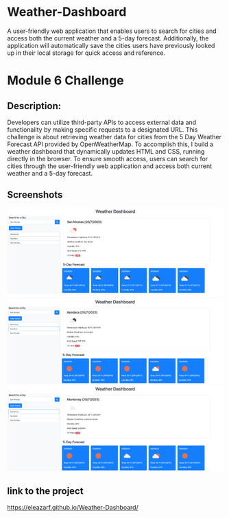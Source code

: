 # Weather-Dashboard
A user-friendly web application that enables users to search for cities and access both the current weather and a 5-day forecast. Additionally, the application will automatically save the cities users have previously looked up in their local storage for quick access and reference.

# Module 6 Challenge

## Description:<br>
Developers can utilize third-party APIs to access external data and functionality by making specific requests to a designated URL. This challenge is about retrieving weather data for cities from the 5 Day Weather Forecast API provided by OpenWeatherMap. To accomplish this, I build a weather dashboard that dynamically updates HTML and CSS, running directly in the browser. To ensure smooth access, users can search for cities through the user-friendly web application and access both current weather and a 5-day forecast.<br>


## Screenshots<br>
![Screenshot-01-Weather-Dashboard](https://github.com/eleazarf/Weather-Dashboard/blob/main/assets/images/Screen%20Shot%202023-07-20%20at%208.58.42%20PM.png)<br>
![Screenshot-02-Weather-Dashboard](https://github.com/eleazarf/Weather-Dashboard/blob/main/assets/images/Screen%20Shot%202023-07-20%20at%208.58.57%20PM.png)<br>
![Screenshot-03-Weather-Dashboard](https://github.com/eleazarf/Weather-Dashboard/blob/main/assets/images/Screen%20Shot%202023-07-20%20at%208.59.09%20PM.png)<br>

## link to the project <br>
https://eleazarf.github.io/Weather-Dashboard/<br>